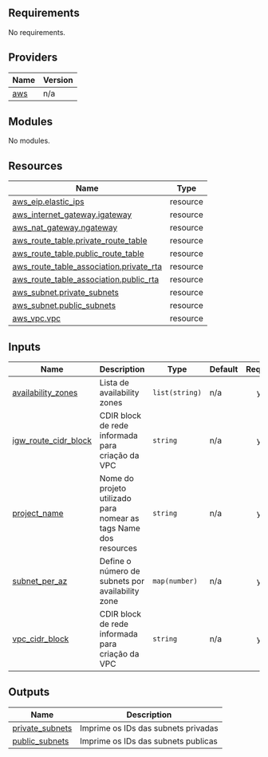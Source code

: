 <!-- BEGIN_TF_DOCS -->
## Requirements

No requirements.

## Providers

| Name | Version |
|------|---------|
| <a name="provider_aws"></a> [aws](#provider\_aws) | n/a |

## Modules

No modules.

## Resources

| Name | Type |
|------|------|
| [aws_eip.elastic_ips](https://registry.terraform.io/providers/hashicorp/aws/latest/docs/resources/eip) | resource |
| [aws_internet_gateway.igateway](https://registry.terraform.io/providers/hashicorp/aws/latest/docs/resources/internet_gateway) | resource |
| [aws_nat_gateway.ngateway](https://registry.terraform.io/providers/hashicorp/aws/latest/docs/resources/nat_gateway) | resource |
| [aws_route_table.private_route_table](https://registry.terraform.io/providers/hashicorp/aws/latest/docs/resources/route_table) | resource |
| [aws_route_table.public_route_table](https://registry.terraform.io/providers/hashicorp/aws/latest/docs/resources/route_table) | resource |
| [aws_route_table_association.private_rta](https://registry.terraform.io/providers/hashicorp/aws/latest/docs/resources/route_table_association) | resource |
| [aws_route_table_association.public_rta](https://registry.terraform.io/providers/hashicorp/aws/latest/docs/resources/route_table_association) | resource |
| [aws_subnet.private_subnets](https://registry.terraform.io/providers/hashicorp/aws/latest/docs/resources/subnet) | resource |
| [aws_subnet.public_subnets](https://registry.terraform.io/providers/hashicorp/aws/latest/docs/resources/subnet) | resource |
| [aws_vpc.vpc](https://registry.terraform.io/providers/hashicorp/aws/latest/docs/resources/vpc) | resource |

## Inputs

| Name | Description | Type | Default | Required |
|------|-------------|------|---------|:--------:|
| <a name="input_availability_zones"></a> [availability\_zones](#input\_availability\_zones) | Lista de availability zones | `list(string)` | n/a | yes |
| <a name="input_igw_route_cidr_block"></a> [igw\_route\_cidr\_block](#input\_igw\_route\_cidr\_block) | CDIR block de rede informada para criação da VPC | `string` | n/a | yes |
| <a name="input_project_name"></a> [project\_name](#input\_project\_name) | Nome do projeto utilizado para nomear as tags Name dos resources | `string` | n/a | yes |
| <a name="input_subnet_per_az"></a> [subnet\_per\_az](#input\_subnet\_per\_az) | Define o número de subnets por availability zone | `map(number)` | n/a | yes |
| <a name="input_vpc_cidr_block"></a> [vpc\_cidr\_block](#input\_vpc\_cidr\_block) | CDIR block de rede informada para criação da VPC | `string` | n/a | yes |

## Outputs

| Name | Description |
|------|-------------|
| <a name="output_private_subnets"></a> [private\_subnets](#output\_private\_subnets) | Imprime os IDs das subnets privadas |
| <a name="output_public_subnets"></a> [public\_subnets](#output\_public\_subnets) | Imprime os IDs das subnets publicas |
<!-- END_TF_DOCS -->